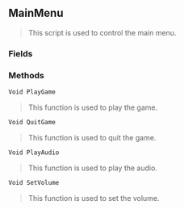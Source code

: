 ## MainMenu
> This script is used to control the main menu.
### Fields

### Methods
```cs
Void PlayGame
```
> This function is used to play the game.
```cs
Void QuitGame
```
> This function is used to quit the game.
```cs
Void PlayAudio
```
> This function is used to play the audio.
```cs
Void SetVolume
```
> This function is used to set the volume.

